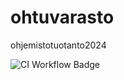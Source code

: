 # ohtuvarasto
ohjemistotuotanto2024

![CI Workflow Badge](https://github.com/imsyc75/ohtuvarasto/workflows/CI/badge.svg)
 